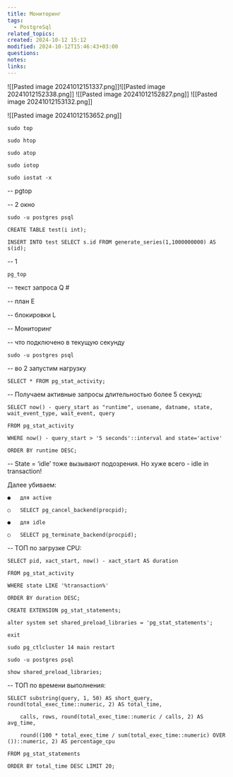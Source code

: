 ```yaml
---
title: Мониторинг
tags:
  - PostgreSql
related_topics: 
created: 2024-10-12 15:12
modified: 2024-10-12T15:46:43+03:00
questions: 
notes: 
links: 
---
```



![[Pasted image 20241012151337.png]]![[Pasted image 20241012152338.png]]
![[Pasted image 20241012152827.png]]
![[Pasted image 20241012153132.png]]



![[Pasted image 20241012153652.png]]




```
sudo top

sudo htop 

sudo atop

sudo iotop 

sudo iostat -x
```

-- pgtop

-- 2 окно

```
sudo -u postgres psql

CREATE TABLE test(i int);

INSERT INTO test SELECT s.id FROM generate_series(1,1000000000) AS s(id);
```

-- 1

```
pg_top
```

-- текст запроса Q #

-- план E

-- блокировки L

-- Мониторинг

-- что подключено в текущую секунду

```
sudo -u postgres psql
```

-- во 2 запустим нагрузку

```
SELECT * FROM pg_stat_activity;
```

-- Получаем активные запросы длительностью более 5 секунд:

```
SELECT now() - query_start as "runtime", usename, datname, state, wait_event_type, wait_event, query 

FROM pg_stat_activity 

WHERE now() - query_start > '5 seconds'::interval and state='active' 

ORDER BY runtime DESC;
```

-- State = ‘idle’ тоже вызывают подозрения. Но хуже всего - idle in transaction!

Далее убиваем:

```
●	для active

○	SELECT pg_cancel_backend(procpid);

●	для idle

○	SELECT pg_terminate_backend(procpid);
```

-- ТОП по загрузке CPU:

```
SELECT pid, xact_start, now() - xact_start AS duration 

FROM pg_stat_activity 

WHERE state LIKE '%transaction%' 

ORDER BY duration DESC;

CREATE EXTENSION pg_stat_statements;

alter system set shared_preload_libraries = 'pg_stat_statements';

exit

sudo pg_ctlcluster 14 main restart

sudo -u postgres psql

show shared_preload_libraries;
```

-- ТОП по времени выполнения:

```
SELECT substring(query, 1, 50) AS short_query, round(total_exec_time::numeric, 2) AS total_time,

	calls, rows, round(total_exec_time::numeric / calls, 2) AS avg_time,

	round((100 * total_exec_time / sum(total_exec_time::numeric) OVER ())::numeric, 2) AS percentage_cpu

FROM pg_stat_statements

ORDER BY total_time DESC LIMIT 20;
```